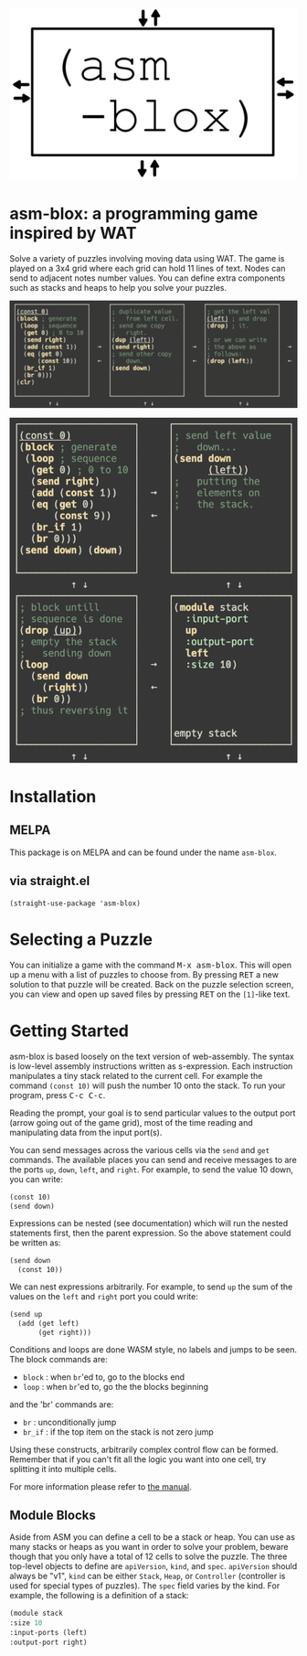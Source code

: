   ![logo](./doc/asm-blox-logo.png)

# asm-blox: a programming game inspired by WAT

  Solve a variety of puzzles involving moving data using WAT.  The
  game is played on a 3x4 grid where each grid can hold 11 lines of
  text.  Nodes can send to adjacent notes number values.  You can
  define extra components such as stacks and heaps to help you solve
  your puzzles.

  ![screenshot](./doc/example-1.gif)

  ![screenshot](./doc/example-2.gif)

# Installation

## MELPA

  This package is on MELPA and can be found under the name `asm-blox`.

## via straight.el

  ```emacs-lisp
  (straight-use-package 'asm-blox)
  ```
# Selecting a Puzzle

  You can initialize a game with the command <kbd>M-x asm-blox</kbd>.
  This will open up a menu with a list of puzzles to choose from.  By
  pressing <kbd>RET</kbd> a new solution to that puzzle will be
  created.  Back on the puzzle selection screen, you can view and open
  up saved files by pressing <kbd>RET</kbd> on the `[1]`-like text.


# Getting Started

  asm-blox is based loosely on the text version of web-assembly.  The
  syntax is low-level assembly instructions written as s-expression.
  Each instruction manipulates a tiny stack related to the current
  cell.  For example the command `(const 10)` will push the number 10
  onto the stack.  To run your program, press <kbd>C-c C-c</kbd>.

  Reading the prompt, your goal is to send particular values to the
  output port (arrow going out of the game grid), most of the time
  reading and manipulating data from the input port(s).

  You can send messages across the various cells via the `send` and
  `get` commands.  The available places you can send and receive
  messages to are the ports `up`, `down`, `left`, and `right`.  For
  example, to send the value 10 down, you can write:

  ```
  (const 10)
  (send down)
  ```

  Expressions can be nested (see documentation) which will run the
  nested statements first, then the parent expression.  So the above
  statement could be written as:

  ```
  (send down
    (const 10))
  ```

  We can nest expressions arbitrarily.  For example, to send `up` the sum
  of the values on the `left` and `right` port you could write:

  ```
  (send up
    (add (get left)
         (get right)))
  ```

  Conditions and loops are done WASM style, no labels and jumps to be
  seen. The block commands are:

  - `block` : when `br`'ed to, go to the blocks end
  - `loop` : when `br`'ed to, go the the blocks beginning

  and the 'br' commands are:

  - `br` : unconditionally jump
  - `br_if` : if the top item on the stack is not zero jump

  Using these constructs, arbitrarily complex control flow can be
  formed.  Remember that if you can't fit all the logic you want into
  one cell, try splitting it into multiple cells.

  For more information please refer to [the manual](./doc/asm-blox.pdf).

## Module Blocks

  Aside from ASM you can define a cell to be a stack or heap.  You can
  use as many stacks or heaps as you want in order to solve your
  problem, beware though that you only have a total of 12 cells to
  solve the puzzle.  The three top-level objects to define are
  `apiVersion`, `kind`, and `spec`.  `apiVersion` should always be
  "v1", `kind` can be either `Stack`, `Heap`, or `Controller`
  (controller is used for special types of puzzles).  The `spec` field
  varies by the kind.  For example, the following is a definition of a stack:

  ```lisp
(module stack
 :size 10
 :input-ports (left)
 :output-port right)
  ```
